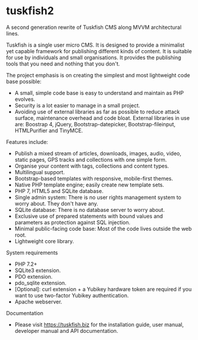 # tuskfish2
A second generation rewrite of Tuskfish CMS along MVVM architectural lines.

Tuskfish is a single user micro CMS. It is designed to provide a minimalist yet capable framework for
publishing different kinds of content. It is suitable for use by individuals and small
organisations. It provides the publishing tools that you need and nothing that you don't.

The project emphasis is on creating the simplest and most lightweight code base possible:
* A small, simple code base is easy to understand and maintain as PHP evolves.
* Security is a lot easier to manage in a small project.
* Avoiding use of external libraries as far as possible to reduce attack surface, maintenance overhead
  and code bloat. External libraries in use are: Boostrap 4, jQuery, Bootstrap-datepicker,
  Bootstrap-fileinput, HTMLPurifier and TinyMCE.

Features include:
* Publish a mixed stream of articles, downloads, images, audio, video, static pages, GPS tracks and collections with one simple form.
* Organise your content with tags, collections and content types.
* Multilingual support.
* Bootstrap-based templates with responsive, mobile-first themes.
* Native PHP template engine; easily create new template sets.
* PHP 7, HTML5 and SQLite database.
* Single admin system: There is no user rights management system to worry about. They don't have any.
* SQLite database: There is no database server to worry about.
* Exclusive use of prepared statements with bound values and parameters as protection against SQL injection.
* Minimal public-facing code base: Most of the code lives outside the web root.
* Lightweight core library.

System requirements
* PHP 7.2+
* SQLite3 extension.
* PDO extension.
* pdo_sqlite extension.
* [Optional]: curl extension + a Yubikey hardware token are required if you want to use two-factor Yubikey authentication.
* Apache webserver.

Documentation
* Please visit https://tuskfish.biz for the installation guide, user manual, developer manual and API documentation.
